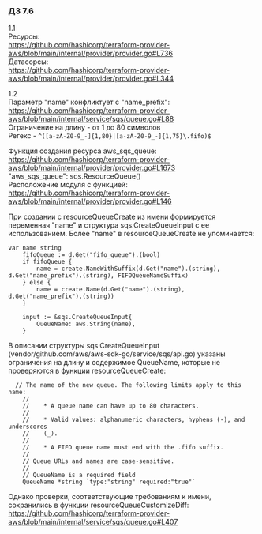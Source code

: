 ### ДЗ 7.6

1.1\
Ресурсы:\
https://github.com/hashicorp/terraform-provider-aws/blob/main/internal/provider/provider.go#L736 \
Датасорсы:\
https://github.com/hashicorp/terraform-provider-aws/blob/main/internal/provider/provider.go#L344

1.2\
Параметр "name" конфликтует с "name_prefix": https://github.com/hashicorp/terraform-provider-aws/blob/main/internal/service/sqs/queue.go#L88 \
Ограничение на длину - от 1 до 80 символов\
Регекс - `^([a-zA-Z0-9_-]{1,80}|[a-zA-Z0-9_-]{1,75}\.fifo)$`

Функция создания ресурса aws_sqs_queue:\
https://github.com/hashicorp/terraform-provider-aws/blob/main/internal/provider/provider.go#L1673 \
"aws_sqs_queue":        sqs.ResourceQueue()\
Расположение модуля с функцией:\
https://github.com/hashicorp/terraform-provider-aws/blob/main/internal/provider/provider.go#L146

При создании с resourceQueueCreate из имени формируется переменная "name" и структура sqs.CreateQueueInput с ее использованием. Более "name" в resourceQueueCreate не упоминается:
```
var name string
	fifoQueue := d.Get("fifo_queue").(bool)
	if fifoQueue {
		name = create.NameWithSuffix(d.Get("name").(string), d.Get("name_prefix").(string), FIFOQueueNameSuffix)
	} else {
		name = create.Name(d.Get("name").(string), d.Get("name_prefix").(string))
	}

	input := &sqs.CreateQueueInput{
		QueueName: aws.String(name),
	}
```
	
В описании структуры sqs.CreateQueueInput (vendor/github.com/aws/aws-sdk-go/service/sqs/api.go) указаны ограничения на длину и содержимое QueueName, которые не проверяются в функции resourceQueueCreate:
```
  // The name of the new queue. The following limits apply to this name:
	//
	//    * A queue name can have up to 80 characters.
	//
	//    * Valid values: alphanumeric characters, hyphens (-), and underscores
	//    (_).
	//
	//    * A FIFO queue name must end with the .fifo suffix.
	//
	// Queue URLs and names are case-sensitive.
	//
	// QueueName is a required field
	QueueName *string `type:"string" required:"true"`
```
	
Однако проверки, соответствующие требованиям к имени, сохранились в функции resourceQueueCustomizeDiff:\
https://github.com/hashicorp/terraform-provider-aws/blob/main/internal/service/sqs/queue.go#L407
